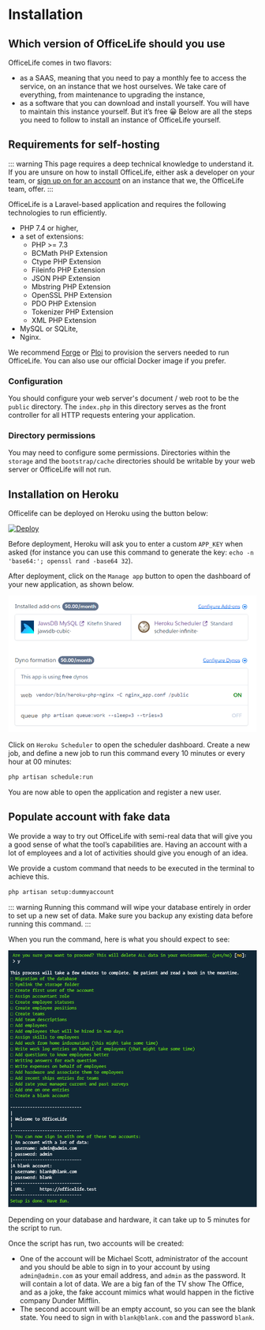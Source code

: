 # Installation

## Which version of OfficeLife should you use

OfficeLife comes in two flavors:

* as a SAAS, meaning that you need to pay a monthly fee to access the service, on an instance that we host ourselves. We take care of everything, from maintenance to upgrading the instance,
* as a software that you can download and install yourself. You will have to maintain this instance yourself. But it’s free 😀 Below are all the steps you need to follow to install an instance of OfficeLife yourself.

## Requirements for self-hosting

::: warning
This page requires a deep technical knowledge to understand it. If you are unsure on how to install OfficeLife, either ask a developer on your team, or [sign up on for an account](https://officelife.io) on an instance that we, the OfficeLife team, offer.
:::

OfficeLife is a Laravel-based application and requires the following technologies to run efficiently.

* PHP 7.4 or higher,
* a set of extensions:
  * PHP >= 7.3
  * BCMath PHP Extension
  * Ctype PHP Extension
  * Fileinfo PHP Extension
  * JSON PHP Extension
  * Mbstring PHP Extension
  * OpenSSL PHP Extension
  * PDO PHP Extension
  * Tokenizer PHP Extension
  * XML PHP Extension
* MySQL or SQLite,
* Nginx.

We recommend [Forge](https://forge.laravel.com) or [Ploi](https://ploi.io/) to provision the servers needed to run OfficeLife. You can also use our official Docker image if you prefer.

### Configuration

You should configure your web server's document / web root to be the `public` directory. The `index.php` in this directory serves as the front controller for all HTTP requests entering your application.

### Directory permissions

You may need to configure some permissions. Directories within the `storage` and the `bootstrap/cache` directories should be writable by your web server or OfficeLife will not run.

## Installation on Heroku

Officelife can be deployed on Heroku using the button below:

[![Deploy](https://www.herokucdn.com/deploy/button.svg)](https://heroku.com/deploy?template=https://github.com/officelifehq/officelife/tree/main)

Before deployment, Heroku will ask you to enter a custom `APP_KEY` when asked (for instance you can use this command to generate the key: `echo -n 'base64:'; openssl rand -base64 32`).

After deployment, click on the `Manage app` button to open the dashboard of your new application, as shown below.

![Heroku Dashbord](./img/heroku_dashboard.png)

Click on `Heroku Scheduler` to open the scheduler dashboard. Create a new job, and define a new job to run this command every 10 minutes or every hour at 00 minutes:

```sh
php artisan schedule:run
```

You are now able to open the application and register a new user.

## Populate account with fake data

We provide a way to try out OfficeLife with semi-real data that will give you a good sense of what the tool’s capabilities are. Having an account with a lot of employees and a lot of activities should give you enough of an idea.

We provide a custom command that needs to be executed in the terminal to achieve this.

``` bash
php artisan setup:dummyaccount
```

::: warning
Running this command will wipe your database entirely in order to set up a new set of data. Make sure you backup any existing data before running this command.
:::

When you run the command, here is what you should expect to see:

![Dump of the setup dummy account process](./installation-dummy.png)

Depending on your database and hardware, it can take up to 5 minutes for the script to run.

Once the script has run, two accounts will be created:

* One of the account will be Michael Scott, administrator of the account and you should be able to sign in to your account by using `admin@admin.com` as your email address, and `admin` as the password. It will contain a lot of data. We are a big fan of the TV show The Office, and as a joke, the fake account mimics what would happen in the fictive company Dunder Mifflin.
* The second account will be an empty account, so you can see the blank state. You need to sign in with `blank@blank.com` and the password `blank`.